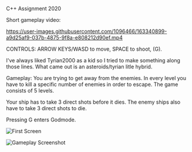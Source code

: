 C++ Assignment 2020

Short gameplay video:

https://user-images.githubusercontent.com/1096466/163340899-a9d25af9-037b-4875-9f8a-e808212d90ef.mp4

CONTROLS: ARROW KEYS/WASD to move, SPACE to shoot, (G).

I've always liked Tyrian2000 as a kid so I tried to make something along those lines. What came out is an asteroids/tyrian litle hybrid.

Gameplay: You are trying to get away from the enemies. In every level you have to kill a specific number of enemies in order to escape. The game consists of 5 levels.

Your ship has to take 3 direct shots before it dies.
The enemy ships also have to take 3 direct shots to die.

Pressing G enters Godmode.

![First Screen](https://github.com/F3V3R/CPP-2D-Space-Shooter/blob/master/cpp-assignment-first-screen.png)

![Gameplay Screenshot](https://github.com/F3V3R/CPP-2D-Space-Shooter/blob/master/cpp-assignment-gameplay.png)




